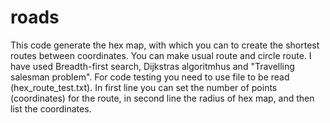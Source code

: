 # roads
This code generate the hex map, with which you can to create the shortest routes between coordinates.
You can make usual route and circle route. I have used Breadth-first search, Dijkstras algoritmhus and "Travelling salesman problem".
For code testing you need to use file to be read (hex_route_test.txt). In first line you can set the number of 
points (coordinates) for the route, in second line the radius of hex map, and then list the coordinates.
